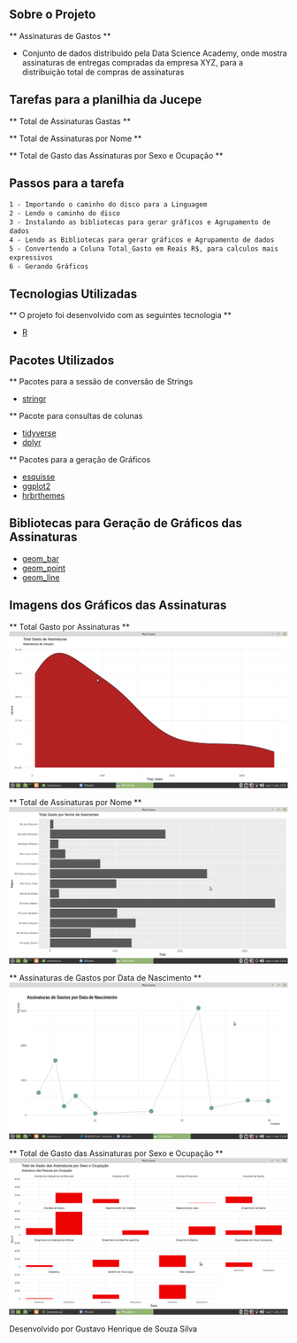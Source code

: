 ## Sobre o Projeto

** Assinaturas de Gastos ** 

* Conjunto de dados distribuido pela Data Science Academy, onde mostra assinaturas de entregas 
compradas da empresa XYZ, para a distribuição total de compras de assinaturas  

## Tarefas para a planilhia da Jucepe

** Total de Assinaturas Gastas ** 
   
** Total de Assinaturas por Nome  ** 

** Total de Gasto das Assinaturas por Sexo e Ocupação ** 

## Passos para a tarefa 

    1 - Importando o caminho do disco para a Linguagem 
    2 - Lendo o caminho do disco 
    3 - Instalando as bibliotecas para gerar gráficos e Agrupamento de dados
    4 - Lendo as Bibliotecas para gerar gráficos e Agrupamento de dados
    5 - Convertendo a Coluna Total_Gasto em Reais R$, para calculos mais expressivos
    6 - Gerando Gráficos 
    
## Tecnologias Utilizadas 

** O projeto foi desenvolvido com as seguintes tecnologia ** 

- [R](https://www.r-project.org/)

## Pacotes Utilizados 

** Pacotes para a sessão de conversão de Strings

- [stringr](https://stringr.tidyverse.org/)

** Pacote para consultas de colunas 

- [tidyverse](https://www.tidyverse.org/)
- [dplyr](https://dplyr.tidyverse.org/) 

** Pacotes para a geração de Gráficos 

- [esquisse](https://www.littlemissdata.com/fdf/esquisse)
- [ggplot2](https://ggplot2.tidyverse.org/) 
- [hrbrthemes](https://www.rdocumentation.org/packages/hrbrthemes/versions/0.1.0) 

## Bibliotecas para Geração de Gráficos das Assinaturas

- [geom_bar](https://plotly.com/ggplot2/geom_bar/)
- [geom_point](https://plotly.com/ggplot2/geom_point/) 
- [geom_line](https://plotly.com/ggplot2/geom_line/)

## Imagens dos Gráficos das Assinaturas

** Total Gasto por Assinaturas ** 
<img src="Grafico_1.png">

** Total de Assinaturas por Nome **
<img src="Grafico_2.png">

** Assinaturas de Gastos por Data de Nascimento ** 
<img src="Grafico_3.png"> 

** Total de Gasto das Assinaturas por Sexo e Ocupação ** 
<img src="Grafico_4.png">

Desenvolvido por Gustavo Henrique de Souza Silva
